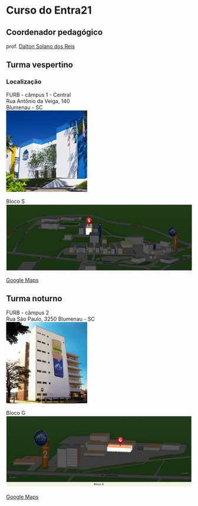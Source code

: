 # Curso do Entra21

## Coordenador pedagógico

prof. [Dalton Solano dos Reis](https://github.com/dalton-reis/dalton-reis "Dalton Solano dos Reis")  

## Turma vespertino

### Localização

  FURB - câmpus 1 - Central  
  Rua Antônio da Veiga, 140  
  Blumenau - SC  
![FURB - Câmpus 1](furbCampus1_fachada.png)  

  Bloco S  
![Bloco S](furbCampus1_blocoS.png)  

  [Google Maps](https://www.google.com/maps/place/Funda%C3%A7%C3%A3o+Universidade+Regional+de+Blumenau+-+FURB/@-26.9057073,-49.0790221,17z/data=!3m1!4b1!4m6!3m5!1s0x94df1f2b4ebc711b:0xca47c4b02338db14!8m2!3d-26.9057073!4d-49.0790221!16s%2Fg%2F124spxss3?entry=ttu "Google Maps")  

## Turma noturno

  FURB - câmpus 2  
  Rua São Paulo, 3250
  Blumenau - SC  
![FURB - Câmpus 1](furbCampus2_fachada.png)  

  Bloco G  
![Bloco G](furbCampus2_blocoG.png)  

  [Google Maps](https://www.google.com/maps?cid=1363094366434644461&_ga=2.147400183.1369559237.1542710343-1088331020.1542710343 "Google Maps")  
